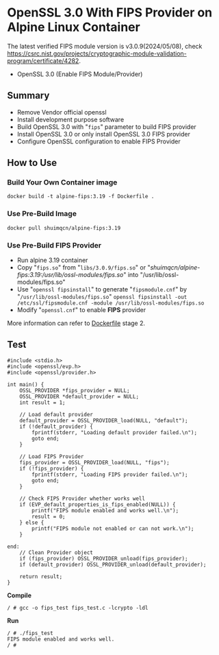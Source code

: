 # OpenSSL 3.0 With FIPS Provider on Alpine Linux Container

The latest verified FIPS module version is v3.0.9(2024/05/08), check https://csrc.nist.gov/projects/cryptographic-module-validation-program/certificate/4282.

- OpenSSL 3.0 (Enable FIPS Module/Provider)

## Summary 
- Remove Vendor official openssl
- Install development purpose software
- Build OpenSSL 3.0 with "`fips`" parameter to build FIPS provider
- Install OpenSSL 3.0 or only install OpenSSL 3.0 FIPS provider
- Configure OpenSSL configuration to enable FIPS Provider

## How to Use

### Build Your Own Container image
```
docker build -t alpine-fips:3.19 -f Dockerfile .
```

### Use Pre-Build Image 
```
docker pull shuimqcn/alpine-fips:3.19
```

### Use Pre-Build FIPS Provider
- Run alpine 3.19 container
- Copy "`fips.so`" from "`libs/3.0.9/fips.so`" or "*shuimqcn/alpine-fips:3.19:/usr/lib/ossl-modules/fips.so*" into "/usr/lib/ossl-modules/fips.so"
- Use "`openssl fipsinstall`" to generate "`fipsmodule.cnf`" by "`/usr/lib/ossl-modules/fips.so`"
  `openssl fipsinstall -out /etc/ssl/fipsmodule.cnf -module /usr/lib/ossl-modules/fips.so`
- Modify "`openssl.cnf`" to enable **FIPS** provider

More information can refer to [Dockerfile](./Dockerfile) stage 2.

## Test
```
#include <stdio.h>
#include <openssl/evp.h>
#include <openssl/provider.h>

int main() {
    OSSL_PROVIDER *fips_provider = NULL;
    OSSL_PROVIDER *default_provider = NULL;
    int result = 1;

    // Load default provider
    default_provider = OSSL_PROVIDER_load(NULL, "default");
    if (!default_provider) {
        fprintf(stderr, "Loading default provider failed.\n");
        goto end;
    }

    // Load FIPS Provider
    fips_provider = OSSL_PROVIDER_load(NULL, "fips");
    if (!fips_provider) {
        fprintf(stderr, "Loading FIPS provider failed.\n");
        goto end;
    }

    // Check FIPS Provider whether works well
    if (EVP_default_properties_is_fips_enabled(NULL)) {
        printf("FIPS module enabled and works well.\n");
        result = 0;
    } else {
        printf("FIPS module not enabled or can not work.\n");
    }

end:
    // Clean Provider object 
    if (fips_provider) OSSL_PROVIDER_unload(fips_provider);
    if (default_provider) OSSL_PROVIDER_unload(default_provider);

    return result;
}
```
**Compile**
```
/ # gcc -o fips_test fips_test.c -lcrypto -ldl
```
**Run**
```
/ # ./fips_test
FIPS module enabled and works well.
/ # 
```
